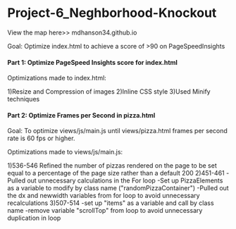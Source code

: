 # Project-6_Neghborhood-Knockout

View the map here>>  mdhanson34.github.io





Goal: Optimize index.html to achieve a score of >90 on PageSpeedInsights

#### Part 1: Optimize PageSpeed Insights score for index.html

Optimizations made to index.html:

1)Resize and Compression of images
2)Inline CSS style
3)Used Minify techniques

#### Part 2: Optimize Frames per Second in pizza.html

Goal: To optimize views/js/main.js until views/pizza.html frames per second rate is 60 fps or higher.

Optimizations made to views/js/main.js:

1)536-546
    Refined the number of pizzas rendered on the page to be set equal to a percentage of the page size rather than a default 200
2)451-461
    -Pulled out unnecessary calculations in the For loop
    -Set up PizzaElements as a variable to modify by class name ("randomPizzaContainer")
    -Pulled out the dx and newwidth variables from for loop to avoid unnecessary recalculations
3)507-514
    -set up "items" as a variable and call by class name
    -remove variable "scrollTop" from loop to avoid unnecessary duplication in loop
